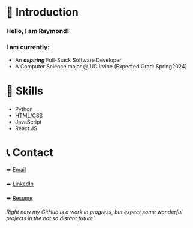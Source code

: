 # 📖 Introduction 

### Hello, I am Raymond!
### I am currently:
 - An ***aspiring*** Full-Stack Software Developer
 - A Computer Science major @ UC Irvine (Expected Grad: Spring2024)

# 🙌 Skills
### 
- Python
- HTML/CSS
- JavaScript
- React.JS

# 📞 Contact
➡️ [Email](raymond.chou523@gmail.com)

➡️ [LinkedIn](https://www.linkedin.com/in/raymond-chou-bb6156223)

➡️ [Resume](https://drive.google.com/file/d/1EqrfZFOmirFwYEu68svzFd9iRKVZZlAi/view?usp=sharing)


*Right now my GitHub is a work in progress, but expect some wonderful projects in the not so distant future!*
